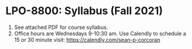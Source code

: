 # LPO-8800: Syllabus (Fall 2021)

1. See attached PDF for course syllabus.
2. Office hours are Wednesdays 9-10:30 am. Use Calendly to schedule a 15 or 30 minute visit: https://calendly.com/sean-p-corcoran

